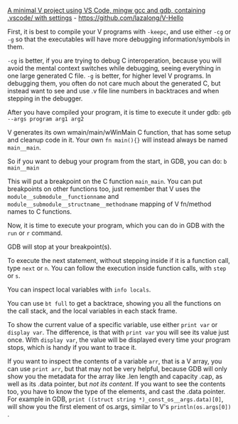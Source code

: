 [A minimal V project using VS Code, mingw gcc and gdb, containing .vscode/ with settings](https://github.com/lazalong/V-Hello) -  https://github.com/lazalong/V-Hello

First, it is best to compile your V programs with `-keepc`, and use either `-cg` or `-g` so that the executables will have more debugging information/symbols in them.

`-cg` is better, if you are trying to debug C interoperation, because you will avoid the mental context switches while debugging, seeing everything in one large generated C file.
`-g` is better, for higher level V programs. 
In debugging them, you often do not care much about the generated C, but instead want to see and use .v file line numbers in backtraces and when stepping in the debugger.

After you have compiled your program, it is time to execute it under gdb:
`gdb --args program arg1 arg2`

V generates its own wmain/main/wWinMain C function, that has some setup and cleanup code in it.
Your own `fn main(){}` will instead always be named `main__main`.

So if you want to debug your program from the start, in GDB, you can do:
`b main__main`

This will put a breakpoint on the C function `main_main`.
You can put breakpoints on other functions too, just remember that V uses the `module__submodule__functionname` and `module__submodule__structname__methodname` mapping of V fn/method names to C functions.

Now, it is time to execute your program, which you can do in GDB with the `run` or `r` command.

GDB will stop at your breakpoint(s).

To execute the next statement, without stepping inside if it is a function call, type `next` or `n`.
You can follow the execution inside function calls, with `step` or `s`.

You can inspect local variables with `info locals`.

You can use `bt full` to get a backtrace, showing you all the functions on the call stack, and the local variables in each stack frame.

To show the current value of a specific variable, use either `print var` or `display var`.
The difference, is that with `print var` you will see its value just once.
With `display var`, the value will be displayed every time your program stops, which is handy if you want to trace it.

If you want to inspect the contents of a variable `arr`, that is a V array, you can use `print arr`, but that may not be very helpful, because GDB will only show you the metadata for the array like .len length and capacity .cap, as well as its .data pointer, but *not its content*. If you want to see the contents too, you have to know the type of the elements, and cast the .data pointer.
For example in GDB, `print ((struct string *)_const_os__args.data)[0]`, will show you the first element of os.args, similar to V's `println(os.args[0])` .

